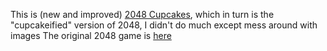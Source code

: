 This is (new and improved) [2048 Cupcakes](https://0x0800.github.io/2048-CUPCAKES/), which in turn is the "cupcakeified" version of 2048, I didn't do much except mess around with images
The original 2048 game is [here](http://gabrielecirulli.github.io/2048/)
